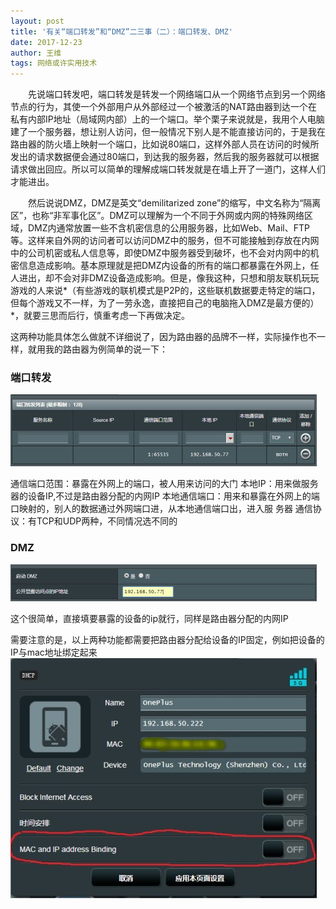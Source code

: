 ```yaml
---
layout: post
title: '有关“端口转发”和“DMZ”二三事（二）：端口转发、DMZ'
date: 2017-12-23
author: 王维
tags: 网络或许实用技术
---
```


　　先说端口转发吧，端口转发是转发一个网络端口从一个网络节点到另一个网络节点的行为，其使一个外部用户从外部经过一个被激活的NAT路由器到达一个在私有内部IP地址（局域网内部）上的一个端口。举个栗子来说就是，我用个人电脑建了一个服务器，想让别人访问，但一般情况下别人是不能直接访问的，于是我在路由器的防火墙上映射一个端口，比如说80端口，这样外部人员在访问的时候所发出的请求数据便会通过80端口，到达我的服务器，然后我的服务器就可以根据请求做出回应。所以可以简单的理解成端口转发就是在墙上开了一道门，这样人们才能进出。

　　然后说说DMZ，DMZ是英文“demilitarized zone”的缩写，中文名称为“隔离区”，也称“非军事化区”。DMZ可以理解为一个不同于外网或内网的特殊网络区域，DMZ内通常放置一些不含机密信息的公用服务器，比如Web、Mail、FTP等。这样来自外网的访问者可以访问DMZ中的服务，但不可能接触到存放在内网中的公司机密或私人信息等，即使DMZ中服务器受到破坏，也不会对内网中的机密信息造成影响。基本原理就是把DMZ内设备的所有的端口都暴露在外网上，任人进出，却不会对非DMZ设备造成影响。但是，像我这种，只想和朋友联机玩玩游戏的人来说*（有些游戏的联机模式是P2P的，这些联机数据要走特定的端口，但每个游戏又不一样，为了一劳永逸，直接把自己的电脑拖入DMZ是最方便的）*，就要三思而后行，慎重考虑一下再做决定。

这两种功能具体怎么做就不详细说了，因为路由器的品牌不一样，实际操作也不一样，就用我的路由器为例简单的说一下：

### 端口转发
![](/assets/img/2017-12-23-1.jpg)

通信端口范围：暴露在外网上的端口，被人用来访问的大门
本地IP：用来做服务器的设备IP,不过是路由器分配的内网IP
本地通信端口：用来和暴露在外网上的端口映射的，别人的数据通过外网端口进，从本地通信端口出，进入服 务器
通信协议：有TCP和UDP两种，不同情况选不同的

### DMZ
![](/assets/img/2017-12-23-2.jpg)

这个很简单，直接填要暴露的设备的ip就行，同样是路由器分配的内网IP

需要注意的是，以上两种功能都需要把路由器分配给设备的IP固定，例如把设备的IP与mac地址绑定起来
![](/assets/img/2017-12-23-3.jpg)
